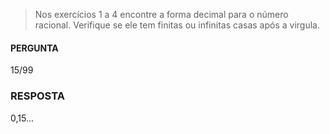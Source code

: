 > Nos exercícios 1 a 4 encontre a forma decimal para o número racional. Verifique se ele tem finitas ou infinitas casas após a virgula.

#### PERGUNTA
15/99

### RESPOSTA
0,15...
